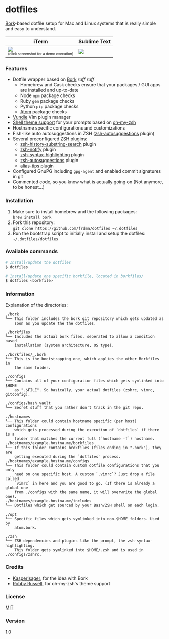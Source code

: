 dotfiles
========

[Bork](https://github.com/mattly/bork)-based dotfile setup for Mac and Linux systems that is really simple and easy to understand.

iTerm | Sublime Text
--- | --- 
[![](https://i.imgur.com/7X3mi0x.png)](https://asciinema.org/a/98ssj3pm69zu39084ewfhktde) <center><sub><sup>(click screenshot for a demo execution)</sup></sub></center> | ![](https://i.imgur.com/MfK1rnR.png)

### Features

* Dotfile wrapper based on [Bork](https://github.com/mattly/bork) *ruff ruff*
    * Homebrew and Cask checks ensure that your packages / GUI apps are installed and up-to-date
    * Node `npm` package checks
    * Ruby `gem` package checks
    * Python `pip` package checks
    * [Atom](https://atom.io/) package checks
* [Vundle](https://github.com/gmarik/Vundle.vim) VIm plugin manager
* [Shell theme support](https://github.com/robbyrussell/oh-my-zsh/wiki/themes) for your prompts based on [oh-my-zsh](https://github.com/robbyrussell/oh-my-zsh/)
* Hostname specific configurations and customizations
* Fish-like auto autosuggestions in ZSH ([zsh-autosuggestions](https://github.com/tarruda/zsh-autosuggestions) plugin)
* Several preconfigured ZSH plugins:
    * [zsh-history-substring-search](https://github.com/zsh-users/zsh-history-substring-search) plugin
    * [zsh-notify](https://github.com/marzocchi/zsh-notify) plugin
    * [zsh-syntax-highlighting](https://github.com/zsh-users/zsh-notify) plugin
    * [zsh-autosuggestions](https://github.com/tarruda/zsh-autosuggestions) plugin
    * [alias-tips](https://github.com/djui/alias-tips) plugin
* Configured GnuPG including `gpg-agent` and enabled commit signatures in git
* ~~Commented code, so you know what is actually going on~~ (Not anymore, to be honest...)

### Installation

1. Make sure to install homebrew and the following packages:  
  `brew install bork`
1. Fork this repository:  
  `git clone https://github.com/frdmn/dotfiles ~/.dotfiles`
1. Run the bootstrap script to initially install and setup the dotfiles:  
  `~/.dotfiles/dotfiles`

### Available commands

```sh
# Install/update the dotfiles
$ dotfiles

# Install/update one specific borkfile, located in borkfiles/
$ dotfiles <borkfile>
```

### Information

Explanation of the directories:

```
./bork
└── This folder includes the bork git repository which gets updated as
    soon as you update the the dotfiles.

./borkfiles
└── Includes the actual bork files, seperated to allow a condition based
    installation (system architecture, OS type).

./borkfiles/_.bork
└── This is the bootstrapping one, which applies the other Borkfiles in
    the same folder.

./configs
└── Contains all of your configuration files which gets symlinked into $HOME
    as ".$FILE". So basically, your actual dotfiles (zshrc, vimrc, gitconfig).

./configs/bash_vault
└── Secret stuff that you rather don't track in the git repo.

./hostnames
└── This folder could contain hostname specific (per host) configurations
    which gets processed during the execution of `dotfiles` if there is a
    folder that matches the current full (`hostname -f`) hostname.
./hostnames/example.hostna.me/borkfiles
└── If this folder contains brokfiles (files ending in ".bork"), they are
    getting executed during the `dotfiles` process.
./hostnames/example.hostna.me/configs
└── This folder could contain custom dotfile configurations that you only
    need on one specific host. A custom `.vimrc`? Just drop a file called
    `vimrc` in here and you are good to go. (If there is already a global one
    from ./configs with the same name, it will overwrite the global one).
./hostnames/example.hostna.me/includes
└── Dotfiles which get sourced by your Bash/ZSH shell on each login.

./opt
└── Specific files which gets symlinked into non-$HOME folders. Used by
    atom.bork.

./zsh
└── ZSH dependencies and plugins like the prompt, the zsh-syntax-highlighting.
    This folder gets symlinked into $HOME/.zsh and is used in ./configs/zshrc.
```

### Credits

* [Kasperisager](https://github.com/kasperisager), for the idea with Bork
* [Robby Russell](https://github.com/robbyrussell), for oh-my-zsh's theme support

### License

[MIT](LICENSE)

### Version

1.0
